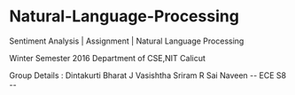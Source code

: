 # Natural-Language-Processing
Sentiment Analysis | Assignment | Natural Language Processing

Winter Semester 2016
Department of CSE,NIT Calicut

Group Details :
 Dintakurti Bharat
 J Vasishtha Sriram
 R Sai Naveen
 -- ECE S8 -- 
